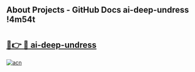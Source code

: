 ## About Projects - GitHub Docs ai-deep-undress !4m54t

# <h2><a href="https://andorid.site?title=ai-deep-undress&ref=19M">🔗👉 🔴 ai-deep-undress</a></h2>

[![acn](https://github.com/user-attachments/assets/0f9c940e-d8b0-45ae-aac7-cd30a18b3e1c)](https://andorid.site?title=ai-deep-undress&ref=19M)
